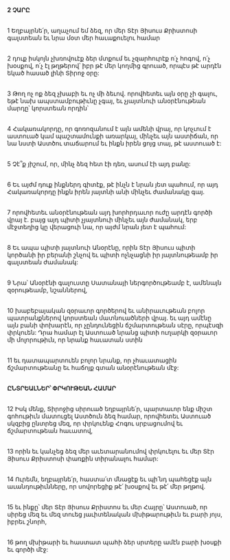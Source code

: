 **2 ՉԱՐԸ**

\
1 Եղբայրնե՛ր, աղաչում եմ ձեզ, որ մեր Տէր Յիսուս Քրիստոսի գալստեան եւ նրա մօտ մեր հաւաքուելու համար

\
2 դուք իսկոյն չխռովուէք ձեր մտքում եւ չզարհուրէք ո՛չ հոգով, ո՛չ խօսքով, ո՛չ էլ թղթերով՝ իբր թէ մեր կողմից գրուած, որպէս թէ արդէն եկած հասած լինի Տիրոջ օրը:

\
3 Թող ոչ ոք ձեզ չխաբի եւ ոչ մի ձեւով. որովհետեւ այն օրը չի գալու, եթէ նախ ապստամբութիւնը չգայ, եւ չյայտնուի անօրէնութեան մարդը՝ կորստեան որդին՝

\
4 Հակառակորդը, որ գոռոզանում է այն ամենի վրայ, որ կոչւում է աստուած կամ պաշտամունքի առարկայ, մինչեւ այն աստիճան, որ նա նստի Աստծու տաճարում եւ ինքն իրեն ցոյց տայ, թէ աստուած է:

\
5 Չէ՞ք յիշում, որ, մինչ ձեզ հետ էի դեռ, ասում էի այդ բանը:

\
6 Եւ այժմ դուք ինքներդ գիտէք, թէ ինչն է նրան յետ պահում, որ այդ Հակառակորդը ինքն իրեն յայտնի անի մինչեւ ժամանակը գայ.

\
7 որովհետեւ անօրէնութեան այդ խորհրդաւոր ուժը արդէն գործի վրայ է. բայց այդ պիտի չյայտնուի մինչեւ այն ժամանակ, երբ մէջտեղից կը վերացուի նա, որ այժմ նրան յետ է պահում:

\
8 Եւ ապա պիտի յայտնուի Անօրէնը, որին Տէր Յիսուս պիտի կործանի իր բերանի շնչով եւ պիտի ոչնչացնի իր յայտնութեամբ իր գալստեան ժամանակ:

\
9 Նրա՝ Անօրէնի գալուստը Սատանայի ներգործութեամբ է, ամենայն զօրութեամբ, նշաններով,

\
10 խաբեբայական զօրաւոր գործերով եւ անիրաւութեան բոլոր պատրանքներով կորստեան մատնուածների վրայ. եւ այդ ամէնը այն բանի փոխարէն, որ չընդունեցին ճշմարտութեան սէրը, որպէսզի փրկուեն: Դրա համար էլ Աստուած նրանց պիտի ուղարկի զօրաւոր մի մոլորութիւն, որ նրանք հաւատան ստին

\
11 եւ դատապարտուեն բոլոր նրանք, որ չհաւատացին ճշմարտութեանը եւ հաճոյք գտան անօրէնութեան մէջ:

\
**ԸՆՏՐԵԱԼՆԵՐ՝ ՓՐԿՈՒԹԵԱՆ ՀԱՄԱՐ**

\
12 Իսկ մենք, Տիրոջից սիրուած եղբայրնե՛ր, պարտաւոր ենք միշտ գոհութիւն մատուցել Աստծուն ձեզ համար, որովհետեւ Աստուած սկզբից ընտրեց մեզ, որ փրկուենք Հոգու սրբացումով եւ ճշմարտութեան հաւատով,

\
13 որին եւ կանչեց ձեզ մեր աւետարանումով փրկուելու եւ մեր Տէր Յիսուս Քրիստոսի փառքին տիրանալու համար:

\
14 Ուրեմն, եղբայրնե՛ր, հաստա՛տ մնացէք եւ պի՛նդ պահեցէք այն աւանդութիւնները, որ սովորեցիք թէ՛ խօսքով եւ թէ՛ մեր թղթով.

\
15 եւ ինքը՝ մեր Տէր Յիսուս Քրիստոս եւ մեր Հայրը՝ Աստուած, որ սիրեց մեզ եւ մեզ տուեց յաւիտենական մխիթարութիւն եւ բարի յոյս, իբրեւ շնորհ,

\
16 թող մխիթարի եւ հաստատ պահի ձեր սրտերը ամէն բարի խօսքի եւ գործի մէջ:
